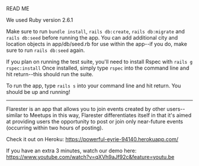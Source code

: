 READ ME

We used Ruby version 2.6.1

Make sure to run `bundle install`, `rails db:create`, `rails db:migrate` and `rails db:seed` before running the app. 
You can add additional city and location objects in app/db/seed.rb for use within the app--if you do, make sure to run 
`rails db:seed` again. 

If you plan on running the test suite, you'll need to install Rspec with `rails g rspec:install` 
Once installed, simply type `rspec` into the command line and hit return--this should run the suite.

To run the app, type `rails s` into your command line and hit return. You should be up and running!

-----------------------------------------------------------------------------------------------------------------------

Flarester is an app that allows you to join events created by other users--similar to Meetups in this way, Flarester differentiates itself in that it's aimed at providing users the opportunity to post or join only near-future events (occurring within two hours of posting).

Check it out on Heroku:
https://powerful-eyrie-94140.herokuapp.com/

If you have an extra 3 minutes, watch our demo here:
https://www.youtube.com/watch?v=qXVh9aJf92c&feature=youtu.be





